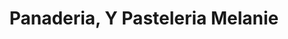 ---
title: "Panaderia, Y Pasteleria Melanie"
url: /biscoe/panaderia-y-pasteleria-melanie/
shop: bakery
---